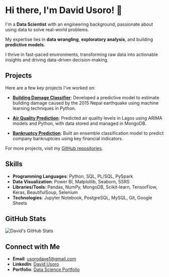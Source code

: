 # Hi there, I'm David Usoro! 👋

I'm a **Data Scientist** with an engineering background, passionate about using data to solve real-world problems. 

My expertise lies in **data wrangling**, **exploratory analysis**, and building **predictive models**. 

I thrive in fast-paced environments, transforming raw data into actionable insights and driving data-driven decision-making.

## Projects

Here are a few key projects I've worked on:

- [**Building Damage Classifier**](https://github.com/ungest/Building-Damage-Classifier-Nepal): Developed a predictive model to estimate building damage caused by the 2015 Nepal earthquake using machine learning techniques in Python.
  
- [**Air Quality Prediction**](https://github.com/ungest/Predicting-air-quality-in-Lagos): Predicted air quality levels in Lagos using ARIMA models and Python, with data stored and managed in MongoDB.

- [**Bankruptcy Prediction**](https://github.com/ungest/Bankruptcy_Prediction): Built an ensemble classification model to predict company bankruptcies using key financial indicators.

For more projects, visit my [GitHub repositories](https://github.com/ungest?tab=repositories).

## Skills

- **Programming Languages**: Python, SQL, PL/SQL, PySpark
- **Data Visualization**: Power BI, Matplotlib, Seaborn, SSRS
- **Libraries/Tools**: Pandas, NumPy, MongoDB, Scikit-learn, TensorFlow, Keras, BeautifulSoup, Selenium
- **Technologies**: Jupyter Notebook, PostgreSQL, MySQL, Git, Google Sheets

## GitHub Stats

![David's GitHub Stats](https://github-readme-stats.vercel.app/api?username=ungest&show_icons=true&theme=radical)

## Connect with Me

- **Email**: [usorodave1@gmail.com](mailto:usorodave1@gmail.com)
- **LinkedIn**: [David Usoro](https://www.linkedin.com/in/david-usoro-9029a4162)
- **Portfolio**: [Data Science Portfolio](https://www.datascienceportfol.io/dfordata)


